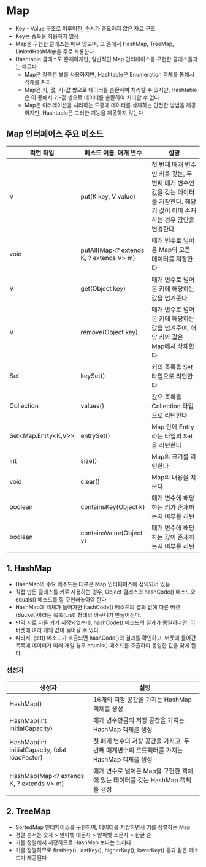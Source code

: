 Map
========

- Key - Value 구조로 이루어진, 순서가 중요하지 않은 자료 구조
- Key는 중복을 허용하지 않음
- Map을 구현한 클래스는 매우 많으며, 그 중에서 HashMap, TreeMap, LinkedHashMap을 주로 사용한다.
- Hashtable 클래스도 존재하지만, 일반적인 Map 인터페이스를 구현한 클래스들과는 다르다
  - Map은 컬렉션 뷰를 사용하지만, Hashtable은 Enumeration 객체를 통해서 객체를 처리
  - Map은 키, 값, 키-값 쌍으로 데이터를 순환하여 처리할 수 있지만, Hashtable은 이 중에서 키-값 쌍으로 데이터를 순환하여 처리할 수 없다
  - Map은 이터레이션을 처리하는 도중에 데이터를 삭제하는 안전한 방법을 제공하지만, Hashtable은 그러한 기능을 제공하지 않는다

## Map 인터페이스 주요 메소드

| 리턴 타입 | 메소드 이름, 매개 변수 | 설명 |
|-|-|-|
| V | put(K key, V value) | 첫 번째 매개 변수인 키를 갖는, 두 번째 매개 변수인 값을 갖는 데이터를 저장한다. 해당 키 값이 이미 존재하는 경우 값만을 변경한다 |
| void | putAll(Map<? extends K, ? extends V> m) | 매개 변수로 넘어온 Map의 모든 데이터를 저장한다 |
| V | get(Object key) | 매개 변수로 넘어온 키에 해당하는 값을 넘겨준다 |
| V | remove(Object key) | 매개 변수로 넘어온 키에 해당하는 값을 넘겨주며, 해당 키와 값은 Map에서 삭제한다 |
| Set<K> | keySet() | 키의 목록을 Set 타입으로 리턴한다 |
| Collection<V> | values() | 값으 목록을 Collection 타입으로 리턴한다 |
| Set<Map.Enrty<K,V>> | entrySet() | Map 안에 Entry라는 타입의 Set을 리턴한다 |
| int | size() | Map의 크기를 리턴한다 |
| void | clear() | Map의 내용을 지운다 |
| boolean | containsKey(Object k) | 매개 변수에 해당하는 키가 존재하는지 여부를 리턴 |
| boolean | containsValue(Object v) | 매개 변수에 해당하는 값이 존재하는지 여부를 리턴 |

## 1. HashMap

- HashMap의 주요 메소드는 대부분 Map 인터페이스에 정의되어 있음
- 직접 만든 클래스를 키로 사용하는 경우, Object 클래스의 hashCode() 메소드와 equals() 메소드를 잘 구현해놓아야 한다
- HashMap에 객체가 들어가면 hashCode() 메소드의 결과 값에 따른 버켓(Bucket)이라는 목록(List) 형태의 바구니가 만들어진다.
- 만약 서로 다른 키가 저장되었는데, hashCode() 메소드의 결과가 동일하다면, 이 버켓에 여러 개의 값이 들어갈 수 있다.
- 따라서, get() 메소드가 호출되면 hashCode()의 결과를 확인하고, 버켓에 들어간 목록에 데이터가 여러 개일 경우 equals() 메소드를 호출하여 동일한 값을 찾게 된다.


### 생성자

| 생성자 | 설명 |
|-|-|
| HashMap() | 16개의 저장 공간을 가지는 HashMap 객체를 생성 |
| HashMap(int initialCapacity) | 매개 변수만큼의 저장 공간을 가지는 HashMap 객체를 생성 |
| HashMap(int initialCapacity, folat loadFactor) | 첫 매개 변수의 저장 공간을 가지고, 두 번째 매개변수의 로드팩터를 가지는 HashMap 객체를 생성 |
| HashMap(Map<? extends K, ? extends V> m) | 매개 변수로 넘어온 Map을 구현한 객체에 있는 데이터를 갖는 HashMap 객체를 생성 |


## 2. TreeMap

- SortedMap 인터페이스를 구현하여, 데이터를 저장하면서 키를 정렬하는 Map
- 정렬 순서는 숫자 > 알파벳 대문자 > 알파벳 소문자 > 한글 순
- 키를 정렬해서 저장하므로 HashMap 보다는 느리다
- 키를 정렬하므로 firstKey(), lastKey(), higherKey(), lowerKey() 등과 같은 메소드가 제공된다